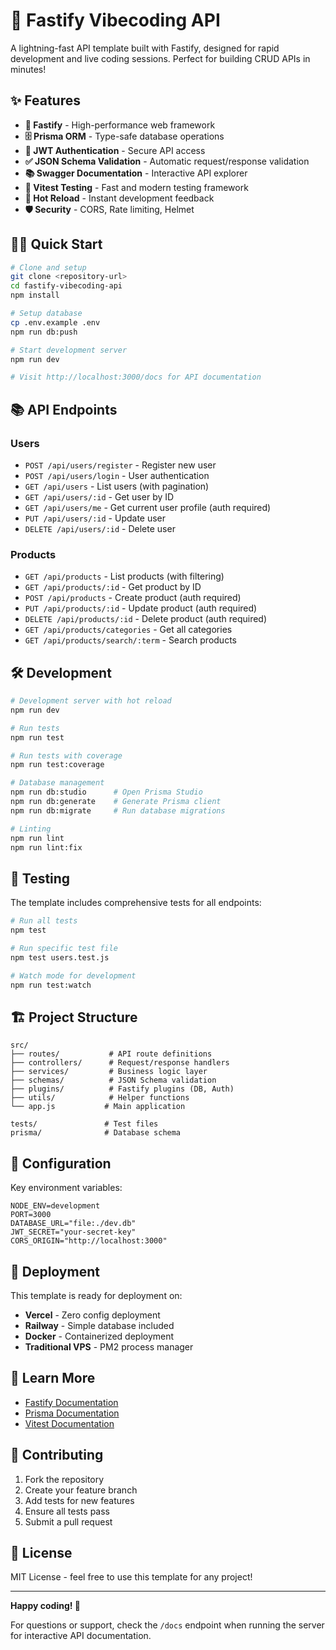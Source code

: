 # 🚀 Fastify Vibecoding API

A lightning-fast API template built with Fastify, designed for rapid development and live coding sessions. Perfect for building CRUD APIs in minutes!

## ✨ Features

- **🚀 Fastify** - High-performance web framework
- **🗄️ Prisma ORM** - Type-safe database operations  
- **🔐 JWT Authentication** - Secure API access
- **✅ JSON Schema Validation** - Automatic request/response validation
- **📚 Swagger Documentation** - Interactive API explorer
- **🧪 Vitest Testing** - Fast and modern testing framework
- **🔄 Hot Reload** - Instant development feedback
- **🛡️ Security** - CORS, Rate limiting, Helmet

## 🏃‍♂️ Quick Start

```bash
# Clone and setup
git clone <repository-url>
cd fastify-vibecoding-api
npm install

# Setup database
cp .env.example .env
npm run db:push

# Start development server
npm run dev

# Visit http://localhost:3000/docs for API documentation
```

## 📚 API Endpoints

### Users
- `POST /api/users/register` - Register new user
- `POST /api/users/login` - User authentication  
- `GET /api/users` - List users (with pagination)
- `GET /api/users/:id` - Get user by ID
- `GET /api/users/me` - Get current user profile (auth required)
- `PUT /api/users/:id` - Update user
- `DELETE /api/users/:id` - Delete user

### Products  
- `GET /api/products` - List products (with filtering)
- `GET /api/products/:id` - Get product by ID
- `POST /api/products` - Create product (auth required)
- `PUT /api/products/:id` - Update product (auth required)  
- `DELETE /api/products/:id` - Delete product (auth required)
- `GET /api/products/categories` - Get all categories
- `GET /api/products/search/:term` - Search products

## 🛠️ Development

```bash
# Development server with hot reload
npm run dev

# Run tests
npm run test

# Run tests with coverage
npm run test:coverage

# Database management
npm run db:studio      # Open Prisma Studio
npm run db:generate    # Generate Prisma client
npm run db:migrate     # Run database migrations

# Linting
npm run lint
npm run lint:fix
```

## 🧪 Testing

The template includes comprehensive tests for all endpoints:

```bash
# Run all tests
npm test

# Run specific test file
npm test users.test.js

# Watch mode for development
npm run test:watch
```

## 🏗️ Project Structure

```
src/
├── routes/           # API route definitions
├── controllers/      # Request/response handlers  
├── services/         # Business logic layer
├── schemas/          # JSON Schema validation
├── plugins/          # Fastify plugins (DB, Auth)
├── utils/            # Helper functions
└── app.js           # Main application

tests/               # Test files
prisma/              # Database schema
```

## 🔧 Configuration

Key environment variables:

```env
NODE_ENV=development
PORT=3000
DATABASE_URL="file:./dev.db"
JWT_SECRET="your-secret-key"
CORS_ORIGIN="http://localhost:3000"
```

## 🚀 Deployment

This template is ready for deployment on:

- **Vercel** - Zero config deployment
- **Railway** - Simple database included
- **Docker** - Containerized deployment  
- **Traditional VPS** - PM2 process manager

## 📖 Learn More

- [Fastify Documentation](https://www.fastify.io/docs/)
- [Prisma Documentation](https://www.prisma.io/docs/)
- [Vitest Documentation](https://vitest.dev/)

## 🤝 Contributing

1. Fork the repository
2. Create your feature branch
3. Add tests for new features
4. Ensure all tests pass
5. Submit a pull request

## 📄 License

MIT License - feel free to use this template for any project!

---

**Happy coding! 🚀**

For questions or support, check the `/docs` endpoint when running the server for interactive API documentation.